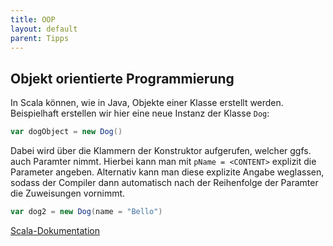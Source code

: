 ```yaml
---
title: OOP
layout: default
parent: Tipps
---
```


## Objekt orientierte Programmierung
In Scala können, wie in Java, Objekte einer Klasse erstellt werden. Beispielhaft erstellen wir hier eine neue Instanz der Klasse `Dog`:
```scala
var dogObject = new Dog()
```

Dabei wird über die Klammern der Konstruktor aufgerufen, welcher ggfs. auch Paramter nimmt. Hierbei kann man mit `pName = <CONTENT>` explizit die Parameter angeben. Alternativ kann man diese explizite Angabe weglassen, sodass der Compiler dann automatisch nach der Reihenfolge der Paramter die Zuweisungen vornimmt.
```scala
var dog2 = new Dog(name = "Bello")
```

[Scala-Dokumentation](https://docs.scala-lang.org/scala3/book/domain-modeling-oop.html#classes)